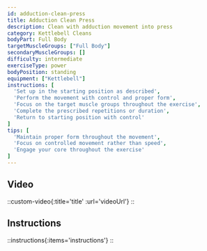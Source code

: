 ```yaml
---
id: adduction-clean-press
title: Adduction Clean Press
description: Clean with adduction movement into press
category: Kettlebell Cleans
bodyPart: Full Body
targetMuscleGroups: ["Full Body"]
secondaryMuscleGroups: []
difficulty: intermediate
exerciseType: power
bodyPosition: standing
equipment: ["Kettlebell"]
instructions: [
  'Set up in the starting position as described',
  'Perform the movement with control and proper form',
  'Focus on the target muscle groups throughout the exercise',
  'Complete the prescribed repetitions or duration',
  'Return to starting position with control'
]
tips: [
  'Maintain proper form throughout the movement',
  'Focus on controlled movement rather than speed',
  'Engage your core throughout the exercise'
]
---
```


## Video

::custom-video{:title='title' :url='videoUrl'}
::

## Instructions

::instructions{:items='instructions'}
::

